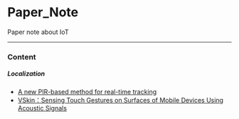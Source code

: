 # Paper_Note
Paper note about IoT

---

### Content

##### Localization

- [A new PIR-based method for real-time tracking](Localization/A&#32;new&#32;PIR-based&#32;method&#32;for&#32;real-time&#32;tracking.md)
- [VSkin：Sensing Touch Gestures on Surfaces of Mobile Devices Using Acoustic Signals](Touch&#32;Sensing/VSkin：Sensing&#32;Touch&#32;Gestures&#32;on&#32;Surfaces&#32;of&#32;Mobile&#32;Devices&#32;Using&#32;Acoustic&#32;Signals)

